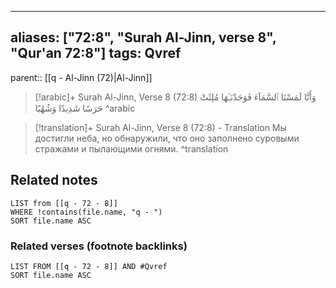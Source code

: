 
---
aliases: ["72:8", "Surah Al-Jinn, verse 8", "Qur'an 72:8"]
tags: Qvref
---

parent:: [[q - Al-Jinn (72)|Al-Jinn]]

> [!arabic]+ Surah Al-Jinn, Verse 8 (72:8)
> <span class="quran-arabic">وَأَنَّا لَمَسْنَا ٱلسَّمَآءَ فَوَجَدْنَـٰهَا مُلِئَتْ حَرَسًا شَدِيدًا وَشُهُبًا</span>
^arabic

> [!translation]+ Surah Al-Jinn, Verse 8 (72:8) - Translation
> Мы достигли неба, но обнаружили, что оно заполнено суровыми стражами и пылающими огнями.
^translation



## Related notes
```dataview
LIST from [[q - 72 - 8]]
WHERE !contains(file.name, "q - ")
SORT file.name ASC
```

### Related verses (footnote backlinks)
```dataview
LIST FROM [[q - 72 - 8]] AND #Qvref
SORT file.name ASC
```

